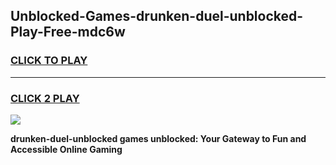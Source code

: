 
## Unblocked-Games-drunken-duel-unblocked-Play-Free-mdc6w
<h3>
<a href="https://premium76.site?title=drunken-duel-unblocked&ref=23A">CLICK TO PLAY</a></h3>
<hr>

<h3>
<a href="https://premium76.site?title=drunken-duel-unblocked&ref=23A">CLICK 2 PLAY</a>
  
</h3>

<a href="https://premium76.site?title=drunken-duel-unblocked&ref=23A"><img src="https://clearcache.store/games.png"></a>


**drunken-duel-unblocked games unblocked: Your Gateway to Fun and Accessible Online Gaming**
